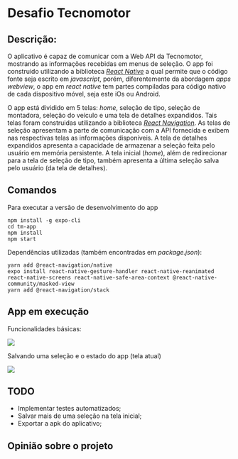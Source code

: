 # Desafio Tecnomotor

## Descrição:
O aplicativo é capaz de comunicar com a Web API da Tecnomotor, mostrando as informações recebidas em menus de seleção. O app foi construido utilizando a biblioteca [_React Native_](https://reactnative.dev/docs/getting-started) a qual permite que o código fonte seja escrito em _javascript_, porém, diferentemente da abordagem _apps webview_, o app em _react native_ tem partes compiladas para código nativo de cada dispositivo móvel, seja este iOs ou Android. 

O app está dividido em 5 telas: _home_, seleção de tipo, seleção de montadora, seleção do veículo e uma tela de detalhes expandidos. Tais telas foram construidas utilizando a biblioteca [_React Navigation_](https://reactnavigation.org/docs/getting-started). As telas de seleção apresentam a parte de comunicação com a API fornecida e exibem nas respectivas telas as informações disponíveis. A tela de detalhes expandidos apresenta a capacidade de armazenar a seleção feita pelo usuário em memória persistente. A tela inicial (_home_), além de redirecionar para a tela de seleção de tipo, também apresenta a última seleção salva pelo usuário (da tela de detalhes).


## Comandos
Para executar a versão de desenvolvimento do app
```
npm install -g expo-cli
cd tm-app
npm install
npm start
```

Dependências utilizadas (também encontradas em _package.json_):
```
yarn add @react-navigation/native
expo install react-native-gesture-handler react-native-reanimated react-native-screens react-native-safe-area-context @react-native-community/masked-view
yarn add @react-navigation/stack
```

## App em execução
Funcionalidades básicas:

![](https://media.giphy.com/media/LMEiOQL53mfbVk5BUy/giphy.gif)

Salvando uma seleção e o estado do app (tela atual)

![](https://media.giphy.com/media/KbMkGx99e3CdBXlxl0/giphy.gif)

## TODO
- Implementar testes automatizados;
- Salvar mais de uma seleção na tela inicial;
- Exportar a apk do aplicativo;

## Opinião sobre o projeto

